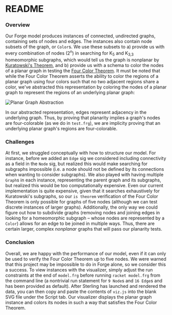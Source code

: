 # README
### Overview
Our Forge model produces instances of connected, undirected graphs, containing sets of nodes and edges. The instances also contain node subsets of the graph, or `Color`s. We use these subsets to a) provide us with every combination of nodes (2<sup>n</sup>) in searching for K<sub>5</sub> and K<sub>3,3</sub> homeomorphic subgraphs, which would tell us the graph is nonplanar by [Kuratowski's Theorem](https://en.wikipedia.org/wiki/Kuratowski%27s_theorem), and b) provide us with a schema to color the nodes of a planar graph in testing the [Four Color Theorem](https://en.wikipedia.org/wiki/Four_color_theorem). It must be noted that while the Four Color Theorem asserts the ability to color the regions of a planar graph using four colors such that no two adjacent regions share a color, we've abstracted this representation by coloring the nodes of a planar graph to represent the regions of an underlying planar graph:

![Planar Graph Abstraction](https://media.geeksforgeeks.org/wp-content/uploads/20210714163156/map3-300x142.png)
 
In our abstracted representation, edges represent adjacency in the underlying graph. Thus, by proving that planarity implies a graph's nodes are four-colorable (as we do in `test.frg`), we are implicity proving that an underlying planar graph's regions are four-colorable.
### Challenges
At first, we struggled conceptually with how to structure our model. For instance, before we added an `Edge` sig we considered including connectivity as a field in the `Node` sig, but realized this would make searching for subgraphs impossible (i.e. a node should not be defined by its connections when wanting to consider subgraphs). We also played with having multiple `Graph`s in each instance, representing the parent graph and its subgraphs, but realized this would be too computationally expensive. Even our current implementation is quite expensive, given that it searches exhaustively for Kuratowski's subgraphs, so our `is theorem` verification of the Four Color Theorem is only possible for graphs of five nodes (although we can test discrete instances of larger graphs). Additionally, the only way we could figure out how to subdivide graphs (removing nodes and joining edges in looking for a homeomorphic subgraph – whose nodes are represented by a `Color`) allows for an edge to be joined in multiple ways. Thus, there are certain larger, complex *nonplanar* graphs that will pass our planarity tests. 
### Conclusion
Overall, we are happy with the performance of our model, even if it can only be used to verify the Four Color Theorem up to five nodes. We were warned that this project may be impossible to do in Forge alone, so we consider this a success. To view instances with the visualizer, simply adjust the run constraints at the end of `model.frg` before running `racket model.frg` from the command line (a nontrivial run statement for `9 Node`s and `16 Edge`s and has been provided as default). After Sterling has launched and rendered the data, you can then copy and paste the contents of `viz.js` into the blank SVG file under the Script tab. Our visualizer displays the planar graph instance and colors its nodes in such a way that satisfies the Four Color Theorem.